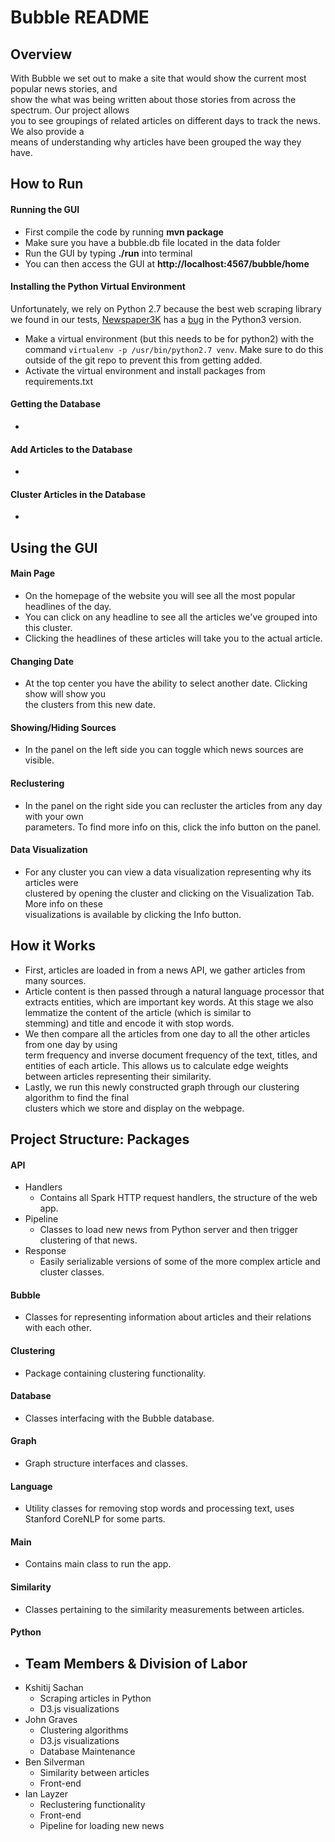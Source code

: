 
# Bubble README  
## Overview  
With Bubble we set out to make a site that would show the current most popular news stories, and  
 show the what was being written about those stories from across the spectrum. Our project allows  
  you to see groupings of related articles on different days to track the news. We also provide a  
   means of understanding why articles have been grouped the way they have.   
## How to Run  
#### Running the GUI  
* First compile the code by running **mvn package**  
* Make sure you have a bubble.db file located in the data folder  
* Run the GUI by typing **./run** into terminal  
* You can then access the GUI at **http://localhost:4567/bubble/home**  
#### Installing the Python Virtual Environment  
Unfortunately, we rely on Python 2.7 because the best web scraping library we found in our tests, 
[Newspaper3K](https://newspaper.readthedocs.io/en/latest/index.html) has a 
[bug](https://github.com/codelucas/newspaper/issues/485) in the Python3 version.
* Make a virtual environment (but this needs to be for python2) with the command 
`virtualenv -p /usr/bin/python2.7 venv`. Make sure to do this outside of the git repo to 
prevent this from getting added.
* Activate the virtual environment and install packages from requirements.txt
#### Getting the Database  
*
#### Add Articles to the Database  
*  
#### Cluster Articles in the Database
* 
## Using the GUI  
#### Main Page  
* On the homepage of the website you will see all the most popular headlines of the day.  
* You can click on any headline to see all the articles we've grouped into this cluster.  
* Clicking the headlines of these articles will take you to the actual article.  
#### Changing Date  
* At the top center you have the ability to select another date. Clicking show will show you  
 the clusters from this new date.  
#### Showing/Hiding Sources  
* In the panel on the left side you can toggle which news sources are visible.  
#### Reclustering  
* In the panel on the right side you can recluster the articles from any day with your own  
 parameters. To find more info on this, click the info button on the panel.  
#### Data Visualization  
* For any cluster you can view a data visualization representing why its articles were  
 clustered by opening the cluster and clicking on the Visualization Tab. More info on these  
  visualizations is available by clicking the Info button.  
## How it Works  
* First, articles are loaded in from a news API, we gather articles from many sources.  
* Article content is then passed through a natural language processor that extracts entities, which are important key words. At this stage we also lemmatize the content of the article (which is similar to   
stemming) and title and encode it with stop words.  
 * We then compare all the articles from one day to all the other articles from one day by using  
  term frequency and inverse document frequency of the text, titles, and entities of each article. This allows us to calculate edge weights between articles representing their similarity.   
* Lastly, we run this newly constructed graph through our clustering algorithm to find the final  
 clusters which we store and display on the webpage.  
## Project Structure: Packages  
#### API  
* Handlers  
    * Contains all Spark HTTP request handlers, the structure of the web app.
* Pipeline  
    *  Classes to load new news from Python server and then trigger clustering
    of that news.
* Response  
  * Easily serializable versions of some of the more complex article and cluster
  classes.
#### Bubble  
*  Classes for representing information about articles and their relations with
each other.
#### Clustering  
*  Package containing clustering functionality.
#### Database  
*  Classes interfacing with the Bubble database.
#### Graph  
*  Graph structure interfaces and classes.
#### Language  
* Utility classes for removing stop words and processing text, uses Stanford CoreNLP
for some parts.
#### Main  
* Contains main class to run the app.
#### Similarity
* Classes pertaining to the similarity measurements between articles.
#### Python  
* ## Team Members & Division of Labor  
* Kshitij Sachan  
  * Scraping articles in Python  
  * D3.js visualizations
* John Graves  
  * Clustering algorithms
  * D3.js visualizations  
  * Database Maintenance
* Ben Silverman  
  * Similarity between articles  
  * Front-end
* Ian Layzer  
  * Reclustering functionality
  * Front-end
  * Pipeline for loading new news
